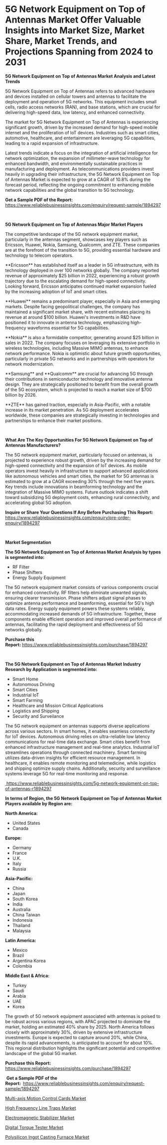 <p><h1>5G Network Equipment on Top of Antennas Market Offer Valuable Insights into Market Size, Market Share, Market Trends, and Projections Spanning from 2024 to 2031</h1></p><p><strong>5G Network Equipment on Top of Antennas Market Analysis and Latest Trends</strong></p>
<p><p>5G Network Equipment on Top of Antennas refers to advanced hardware and devices installed on cellular towers and antennas to facilitate the deployment and operation of 5G networks. This equipment includes small cells, radio access networks (RAN), and base stations, which are crucial for delivering high-speed data, low latency, and enhanced connectivity.</p><p>The market for 5G Network Equipment on Top of Antennas is experiencing significant growth, driven by the increased demand for high-speed mobile internet and the proliferation of IoT devices. Industries such as smart cities, automotive, healthcare, and entertainment are leveraging 5G capabilities, leading to a rapid expansion of infrastructure.</p><p>Latest trends indicate a focus on the integration of artificial intelligence for network optimization, the expansion of millimeter-wave technology for enhanced bandwidth, and environmentally sustainable practices in manufacturing and deployment. As telecommunications providers invest heavily in upgrading their infrastructure, the 5G Network Equipment on Top of Antennas Market is expected to grow at a CAGR of 10.8% during the forecast period, reflecting the ongoing commitment to enhancing mobile network capabilities and the global transition to 5G technology.</p></p>
<p><strong>Get a Sample PDF of the Report:&nbsp;</strong> <a href="https://www.reliablebusinessinsights.com/enquiry/request-sample/1894297?utm_campaign=60&utm_medium=2&utm_source=Github&utm_content=ia&utm_term=24102024&utm_id=5g-network-equipment-on-top-of-antennas">https://www.reliablebusinessinsights.com/enquiry/request-sample/1894297</a></p>
<p>&nbsp;</p>
<p><strong>5G Network Equipment on Top of Antennas Major Market Players</strong></p>
<p><p>The competitive landscape of the 5G network equipment market, particularly in the antennas segment, showcases key players such as Ericsson, Huawei, Nokia, Samsung, Qualcomm, and ZTE. These companies are at the forefront of the transition to 5G, providing essential hardware and technology to telecom operators.</p><p>**Ericsson** has established itself as a leader in 5G infrastructure, with its technology deployed in over 100 networks globally. The company reported revenue of approximately $25 billion in 2022, experiencing a robust growth trajectory due to the escalating demand for high-speed connectivity. Looking forward, Ericsson anticipates continued market expansion fueled by the increasing adoption of IoT and smart cities.</p><p>**Huawei** remains a predominant player, especially in Asia and emerging markets. Despite facing geopolitical challenges, the company has maintained a significant market share, with recent estimates placing its revenue at around $100 billion. Huawei's investments in R&D have positioned it to innovate in antenna technology, emphasizing high-frequency waveforms essential for 5G capabilities.</p><p>**Nokia** is also a formidable competitor, generating around $25 billion in sales in 2022. The company focuses on leveraging its extensive portfolio in wireless technologies, including Massive MIMO antennas, to enhance network performance. Nokia is optimistic about future growth opportunities, particularly in private 5G networks and in partnerships with operators for network modernization.</p><p>**Samsung** and **Qualcomm** are crucial for advancing 5G through their contributions in semiconductor technology and innovative antenna design. They are strategically positioned to benefit from the overall growth of the 5G ecosystem, which is projected to reach a market size of $700 billion by 2026. </p><p>**ZTE** has gained traction, especially in Asia-Pacific, with a notable increase in its market penetration. As 5G deployment accelerates worldwide, these companies are strategically investing in technologies and partnerships to enhance their market positions.</p></p>
<p>&nbsp;</p>
<p><strong>What Are The Key Opportunities For 5G Network Equipment on Top of Antennas Manufacturers?</strong></p>
<p><p>The 5G network equipment market, particularly focused on antennas, is projected to experience robust growth, driven by the increasing demand for high-speed connectivity and the expansion of IoT devices. As mobile operators invest heavily in infrastructure to support advanced applications like autonomous vehicles and smart cities, the market for 5G antennas is estimated to grow at a CAGR exceeding 30% through the next five years. Key trends include innovations in beamforming technology and the integration of Massive MIMO systems. Future outlook indicates a shift toward subsidizing 5G deployment costs, enhancing rural connectivity, and accelerating global 5G adoption.</p></p>
<p><strong>Inquire or Share Your Questions If Any Before Purchasing This Report:</strong> <a href="https://www.reliablebusinessinsights.com/enquiry/pre-order-enquiry/1894297?utm_campaign=60&utm_medium=2&utm_source=Github&utm_content=ia&utm_term=24102024&utm_id=5g-network-equipment-on-top-of-antennas">https://www.reliablebusinessinsights.com/enquiry/pre-order-enquiry/1894297</a></p>
<p>&nbsp;</p>
<p><strong>Market Segmentation</strong></p>
<p><strong>The 5G Network Equipment on Top of Antennas Market Analysis by types is segmented into:</strong></p>
<p><ul><li>RF Filter</li><li>Phase Shifters</li><li>Energy Supply Equipment</li></ul></p>
<p><p>The 5G network equipment market consists of various components crucial for enhanced connectivity. RF filters help eliminate unwanted signals, ensuring clearer transmission. Phase shifters adjust signal phases to optimize antenna performance and beamforming, essential for 5G's high data rates. Energy supply equipment powers these systems reliably, accommodating increased demands of 5G infrastructure. Together, these components enable efficient operation and improved overall performance of antennas, facilitating the rapid deployment and effectiveness of 5G networks globally.</p></p>
<p><strong>Purchase this Report:&nbsp;</strong><a href="https://www.reliablebusinessinsights.com/purchase/1894297?utm_campaign=60&utm_medium=2&utm_source=Github&utm_content=ia&utm_term=24102024&utm_id=5g-network-equipment-on-top-of-antennas">https://www.reliablebusinessinsights.com/purchase/1894297</a></p>
<p>&nbsp;</p>
<p><strong>The 5G Network Equipment on Top of Antennas Market Industry Research by Application is segmented into:</strong></p>
<p><ul><li>Smart Home</li><li>Autonomous Driving</li><li>Smart Cities</li><li>Industrial IoT</li><li>Smart Farming</li><li>Healthcare and Mission Critical Applications</li><li>Logistics and Shipping</li><li>Security and Surveilance</li></ul></p>
<p><p>The 5G network equipment on antennas supports diverse applications across various sectors. In smart homes, it enables seamless connectivity for IoT devices. Autonomous driving relies on ultra-reliable low latency communications for real-time data exchange. Smart cities benefit from enhanced infrastructure management and real-time analytics. Industrial IoT streamlines operations through connected machinery. Smart farming utilizes data-driven insights for efficient resource management. In healthcare, it enables remote monitoring and telemedicine, while logistics and shipping optimize supply chains. Additionally, security and surveillance systems leverage 5G for real-time monitoring and response.</p></p>
<p><a href="https://www.reliablebusinessinsights.com/5g-network-equipment-on-top-of-antennas-r1894297?utm_campaign=60&utm_medium=2&utm_source=Github&utm_content=ia&utm_term=24102024&utm_id=5g-network-equipment-on-top-of-antennas">&nbsp;https://www.reliablebusinessinsights.com/5g-network-equipment-on-top-of-antennas-r1894297</a></p>
<p><strong>In terms of Region, the 5G Network Equipment on Top of Antennas Market Players available by Region are:</strong></p>
<p>
    <p> <strong> North America: </strong>
        <ul>
            <li>United States</li>
            <li>Canada</li>
        </ul>
        </p> 
    <p> <strong> Europe: </strong>
        <ul>
            <li>Germany</li>
            <li>France</li>
            <li>U.K.</li>
            <li>Italy</li>
            <li>Russia</li>
        </ul>
        </p> 
    <p> <strong> Asia-Pacific: </strong>
        <ul>
            <li>China</li>
            <li>Japan</li>
            <li>South Korea</li>
            <li>India</li>
            <li>Australia</li>
            <li>China Taiwan</li>
            <li>Indonesia</li>
            <li>Thailand</li>
            <li>Malaysia</li>
        </ul>
        </p> 
    <p> <strong> Latin America: </strong>
        <ul>
            <li>Mexico</li>
            <li>Brazil</li>
            <li>Argentina Korea</li>
            <li>Colombia</li>
        </ul>
        </p> 
    <p> <strong> Middle East & Africa: </strong>
        <ul>
            <li>Turkey</li>
            <li>Saudi</li>
            <li>Arabia</li>
            <li>UAE</li>
            <li>Korea</li>
        </ul>
    </p>
    </p>
<p><p>The growth of 5G network equipment associated with antennas is poised to be robust across various regions, with APAC projected to dominate the market, holding an estimated 40% share by 2025. North America follows closely with approximately 30%, driven by extensive infrastructure investments. Europe is expected to capture around 20%, while China, despite its rapid advancements, is anticipated to account for about 10%. This regional distribution highlights the significant potential and competitive landscape of the global 5G market.</p></p>
<p><strong>Purchase this Report: </strong><a href="https://www.reliablebusinessinsights.com/purchase/1894297?utm_campaign=60&utm_medium=2&utm_source=Github&utm_content=ia&utm_term=24102024&utm_id=5g-network-equipment-on-top-of-antennas">https://www.reliablebusinessinsights.com/purchase/1894297</a></p>
<p>&nbsp;<strong>Get a Sample PDF of the Report:&nbsp;&nbsp;</strong><a href="https://www.reliablebusinessinsights.com/enquiry/request-sample/1894297?utm_campaign=60&utm_medium=2&utm_source=Github&utm_content=ia&utm_term=24102024&utm_id=5g-network-equipment-on-top-of-antennas">https://www.reliablebusinessinsights.com/enquiry/request-sample/1894297</a></p>
<p><strong></strong></p>
<p><p><a href="https://www.linkedin.com/pulse/multi-axis-motion-control-cards-industry-sector-new-technologies-lfgyc?utm_campaign=60&utm_medium=2&utm_source=Github&utm_content=ia&utm_term=24102024&utm_id=5g-network-equipment-on-top-of-antennas">Multi-axis Motion Control Cards Market</a></p><p><a href="https://github.com/liz10hnbracht/Market-Research-Report-List-1/blob/main/high-frequency-line-traps-market.md?utm_campaign=60&utm_medium=2&utm_source=Github&utm_content=ia&utm_term=24102024&utm_id=5g-network-equipment-on-top-of-antennas">High Frequency Line Traps Market</a></p><p><a href="https://issuu.com/reportprime-2/docs/electromagnetic-stabilizer-market-s_52812726025ab6?utm_campaign=60&utm_medium=2&utm_source=Github&utm_content=ia&utm_term=24102024&utm_id=5g-network-equipment-on-top-of-antennas">Electromagnetic Stabilizer Market</a></p><p><a href="https://issuu.com/reportprime-2/docs/digital-torque-tester-market-size-2_a006b2945bdb63?utm_campaign=60&utm_medium=2&utm_source=Github&utm_content=ia&utm_term=24102024&utm_id=5g-network-equipment-on-top-of-antennas">Digital Torque Tester Market</a></p><p><a href="https://www.linkedin.com/pulse/regulatory-landscape-its-influence-global-polysilicon-ingot-grwmc?utm_campaign=60&utm_medium=2&utm_source=Github&utm_content=ia&utm_term=24102024&utm_id=5g-network-equipment-on-top-of-antennas">Polysilicon Ingot Casting Furnace Market</a></p></p>
